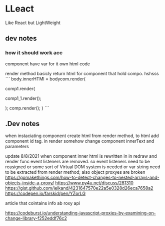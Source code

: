 # LLeact
Like React but LightWeight

## dev notes

### how it should work acc

component have var for it own html code

render method basicly return html for component that hold compo.
hshsss
ˋˋˋ
body.innerHTMl = bodycom.render(

comp1.render(

comp1_1.render();

);
comp.render();
)
ˋˋˋ


## .Dev notes

when instaciating component create html from render method,
to html add component id tag.
in render somehow change component innerText and parameters

update 8/8/2021
when component inner html is rewritten in in redraw and render func event listeners are removed. so event listeners need to be reasigned or some sort of Virtual DOM system is needed or 
var string need to be extracted from render method;
also object proxyes are broken
https://gomakethings.com/how-to-detect-changes-to-nested-arrays-and-objects-inside-a-proxy/
https://www.py4u.net/discuss/281310
https://gist.github.com/jelkand/4231647570e22a5e0328d26eca7658a2
https://codepen.io/farskid/pen/YZorLG

article that cointains info ab roxy api

https://codeburst.io/understanding-javascript-proxies-by-examining-on-change-library-f252eddf76c2
